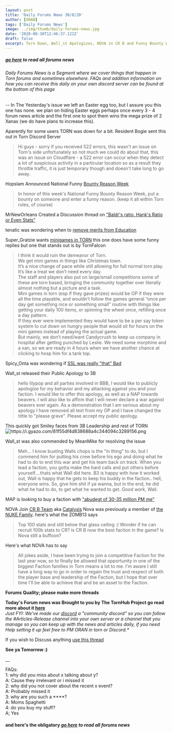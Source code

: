 ```yaml
---
layout: post
title: 'Daily Forums News 30/8/20'
author: [ORAN]
tags: ['Daily Forums News']
image: ../img/thumb/daily-forums-news.jpg
date: '2020-08-30T12:46:37.121Z'
draft: false
excerpt: Torn Down, Wall_st Apologizes, NOVA in CR B and Funny Bounty Week??  
---
```


##### _[go here](../../tags/daily-forums-news/) to read all forums news_  


###### Daily Forums News is a Segment where we cover things that happen in Torn forums and sometimes elsewhere. FAQs and addition information on how you can receive this daily on your own discord server can be found at the bottom of this page

--
In The Yesterday's issue we left an Easter egg too, but I assure you this one has none. we plan on hiding Easter eggs perhaps once every 3 - 4 forum news article and the first one to spot them wins the mega prize of 2 Xanax (we do have plans to increase this).

Aparently for some users TORN was down for a bit. Resident Bogie sent this out in Torn Discord Server  
>Hi guys - sorry if you received 522 errors, this wasn't an issue on Torn's side unfortunately so not much we could do about that, this was an issue on Cloudflare - a 522 error can occur when they detect a lot of suspicious activity in a particular location so as a result they throttle traffic, it is just temporary though and doesn't take long to go away.  

Hopslam Announced National Funny [Bounty Reason Week](https://www.torn.com/forums.php#/p=threads&f=2&t=16182586&b=0&a=0)
>In honor of this week's National Funny Bounty Reason Week, put a bounty on someone and enter a funny reason. (keep it all within Torn rules, of course)  

MrNewOrleans Created a Discussion thread on ["Baldr's ratio, Hank's Ratio or Even Stats"](https://www.torn.com/forums.php#/p=threads&f=2&t=16182579&b=0&a=0)  

tenatic was wondering when to [remove merits from Education](https://www.torn.com/forums.php#/p=threads&f=2&t=16182408&b=0&a=0)  

Super_Gratzie wants [minigames in TORN](https://www.torn.com/forums.php#/p=threads&f=2&t=16182488&b=0&a=0) this one does have some funny replies but one that stands out is by TornFalcon
>I think it would ruin the demeanor of Torn.  
We get mini games in things like Christmas town.  
It’s a nice change of pace while still allowing for full normal torn play. It’s like a treat we don’t need every day.  
The staff and players also put on large/small competitions some of these are torn based, bringing the community together over literally almost nothing but a picture and a task.  
Mini games in torn (esp if they gave prizes) would be OP if they were all the time playable, and wouldn’t follow the games general “once per day get something nice or something small” routine with things like getting your daily 100 items, or spinning the wheel once, refilling once a day pattern.  
If they ever were implemented they would have to be a per say token system to cut down on hungry people that would sit for hours on the mini games instead of playing the actual game.  
But mainly, we don’t need/want Candycrush to keep us company in hospital after getting punched by Leslie. We need some morphine and a xan, so we are ready in 4 hours when we have another chance at clicking to hosp him for a tank top.  

Spicy_Onta was wondering if [SSL was really "that" Bad](https://www.torn.com/forums.php#/p=threads&f=3&t=16182589)   

Wall_st released their Public Apology to 3B   
>hello lilypop and all parties involved in BBB,
I would like to publicly apologize for my behavior and my attacking against you and your faction. I would like to offer this apology, as well as a NAP towards beavers. I will also like to affirm that I will never declare a war against beavers ever again. As a demonstration that I am serious about my apology I have removed all text from my OP and I have changed the tittle to "please grave". Please accept my public apology.  

This quickly got Smiley faces from 3B Leadership and rest of TORN  
![](https://i.gyazo.com/81f55df4d838688a4c344094c3289156.png "https://i.gyazo.com/81f55df4d838688a4c344094c3289156.png")  

Wall_st was also commended by MeanMike for resolving the issue  
>Meh...
I know busting Walls chops is the "in thing" to do, but I commend him for putting his crew before his ego and doing what he had to do to end this war and get his team back on track.
When you lead a faction, you gotta make the hard calls and put others before yourself....thats what Wall did here.
B3 is happy with how it worked out, Wall is happy that he gets to keep his buddy in the faction.. hell, everyone wins.
So, give him shit if ya wanna, but in the end, he did what he had to do, to get what he wanted to get.
Good work, Wall.

MAP is looking to buy a faction with ["abudegt of 30-35 million PM me"](https://www.torn.com/forums.php#/p=threads&f=9&t=15907647&b=0&a=0&start=4380&to=20720222)  

NOVA Join [CR B Team](https://www.torn.com/forums.php#/p=threads&f=9&t=16182526&b=0&a=0) aka [Catalysis](https://www.torn.com/factions.php?step=profile&userID=1570883) Nova was previously a member of [the NUKE Family](https://www.torn.com/factions.php?step=profile&ID=8085). here's what the ZOMB13 says       
>Top 100 stats and still below that glass ceiling :( Wonder if he can recruit 100b stats to CR?
is CR B now the best faction in the game? Is Nova still a buffoon?

Here's what NOVA has to say
>All jokes aside, I have been trying to join a competitive Faction for the last year now, so to finally be allowed that opportunity in one of the biggest Faction families in Torn means a lot to me. I'm aware I still have a long way to go in order to regain the trust and respect of both the player base and leadership of the Faction, but I hope that over time I'll be able to achieve that and be an asset to the Faction.


**Forums Quality; please make more threads**

**Today's Forum news was Brought to you by The TornHub Project go read more about it [here](https://torn.oran.pw/welcome-to-tornhub/)**  
_Just FYI: We've made our [discord](https://discord.gg/yvNCTXB) a "community discord" so you can follow the #Articles-Release channel into your own server or a channel that you manage so you can keep up with the news and articles daily, if you need Help setting it up feel free to PM ORAN in torn or Discord.*_   

If you wish to Discuss anything [use this thread](https://www.torn.com/forums.php#/p=threads&f=2&t=16166542)   

**See ya Tomorrow :)**  

__

FAQs:  
1: why did you miss about x talking about y?  
A: Cause they irrelevant or i missed it  
2: why did you not cover about the recent x event?  
A: Probably missed it  
3: why are you such a ****?  
A: Moms Spaghetti  
4: do you buy my stuff?  
A; Yes  

#### and here's the obligatory _[go here](../../tags/daily-forums-news/) to read all forums news_
